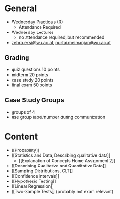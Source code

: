 # General
- Wednesday Practicals (R) 
	- Attendance Required
- Wednesday Lectures
	- no attendance required, but recommended
- [zehra.eksi@wu.ac.at](mailto:zehra.eksi@wu.ac.at), [nurtai.meimanjan@wu.ac.at](mailto:nurtai.meimanjan@wu.ac.at)
## Grading
- quiz questions 10 points
- midterm 20 points
- case study 20 points
- final exam 50 points
## Case Study Groups
- groups of 4
- use group label/number during communication
# Content
- [[Probability]]
- [[Statistics and Data, Describing qualitative data]]
	- [[Explanation of Concepts Home Assignment 2]]
- [[Describing Qualitative and Quantitative Data]]
- [[Sampling Distributions, CLT]]
- [[Confidence Intervals]]
- [[Hypothesis Testing]]
- [[Linear Regression]]
- [[Two-Sample Tests]] (probably not exam relevant)